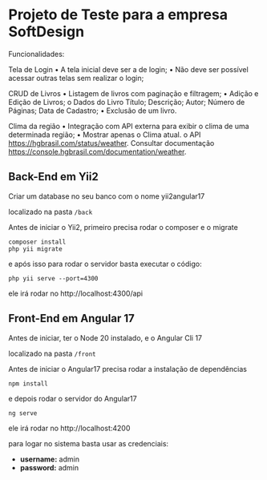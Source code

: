 # Projeto de Teste para a empresa SoftDesign

Funcionalidades:

Tela de Login
• A tela inicial deve ser a de login;
• Não deve ser possível acessar outras telas sem realizar o login;

CRUD de Livros
• Listagem de livros com paginação e filtragem;
• Adição e Edição de Livros;
o Dados do Livro
	Título;
	Descrição;
	Autor;
	Número de Páginas;
	Data de Cadastro;
• Exclusão de um livro.

Clima da região
• Integração com API externa para exibir o clima de uma determinada região;
• Mostrar apenas o Clima atual.
o API https://hgbrasil.com/status/weather. Consultar documentação https://console.hgbrasil.com/documentation/weather.

## Back-End em Yii2

Criar um database no seu banco com o nome yii2angular17

localizado na pasta `/back`

Antes de iniciar o Yii2, primeiro precisa rodar o composer e o migrate

    composer install
	php yii migrate

e após isso para rodar o servidor basta executar o código:

    php yii serve --port=4300

ele irá rodar no http://localhost:4300/api

## Front-End em Angular 17

Antes de iniciar, ter o Node 20 instalado, e o Angular Cli 17

localizado na pasta `/front`

Antes de iniciar o Angular17 precisa rodar a instalação de dependências

    npm install

e depois rodar o servidor do Angular17

    ng serve

ele irá rodar no http://localhost:4200

para logar no sistema basta usar as credenciais:

- **username:** admin
- **password:** admin


